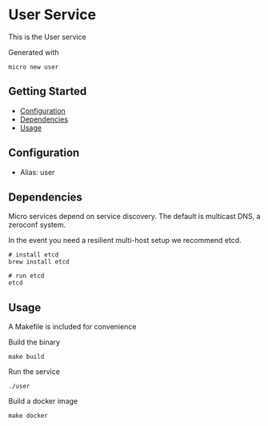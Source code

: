 # User Service

This is the User service

Generated with

```
micro new user
```

## Getting Started

- [Configuration](#configuration)
- [Dependencies](#dependencies)
- [Usage](#usage)

## Configuration

- Alias: user

## Dependencies

Micro services depend on service discovery. The default is multicast DNS, a zeroconf system.

In the event you need a resilient multi-host setup we recommend etcd.

```
# install etcd
brew install etcd

# run etcd
etcd
```

## Usage

A Makefile is included for convenience

Build the binary

```
make build
```

Run the service
```
./user
```

Build a docker image
```
make docker
```